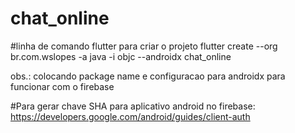 # chat_online

#linha de comando flutter para criar o projeto
flutter create --org br.com.wslopes -a java -i objc --androidx chat_online

obs.: colocando package name e configuracao para androidx para funcionar com o firebase


#Para gerar chave SHA para aplicativo android no firebase:
https://developers.google.com/android/guides/client-auth